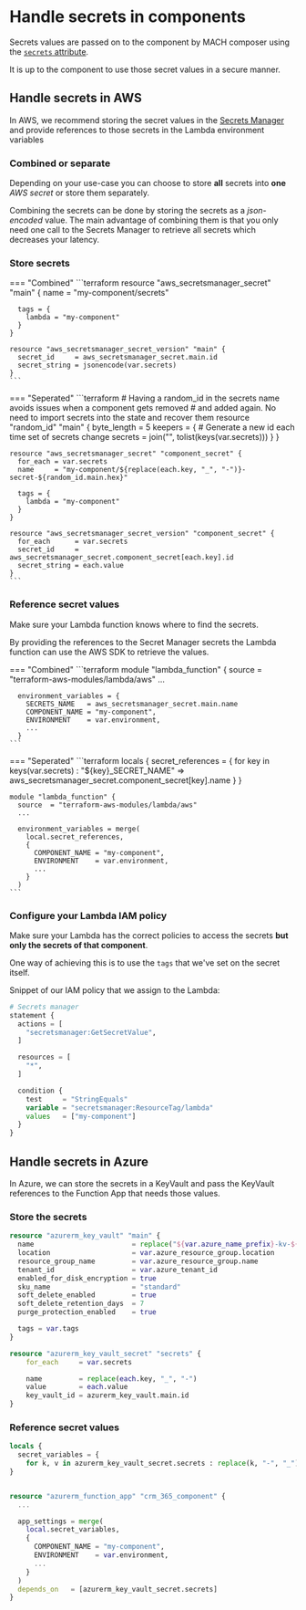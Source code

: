 # Handle secrets in components

Secrets values are passed on to the component by MACH composer using the
[`secrets` attribute](../../reference/syntax/sites.md#components).

It is up to the component to use those secret values in a secure manner.

## Handle secrets in AWS

In AWS, we recommend storing the secret values in the
[Secrets Manager](https://aws.amazon.com/secrets-manager/) and provide
references to those secrets in the Lambda environment variables

### Combined or separate

Depending on your use-case you can choose to store **all** secrets into
**one** *AWS secret* or store them separately.

Combining the secrets can be done by storing the secrets as a *json-encoded*
value. The main advantage of combining them is that you only need one call to
the Secrets Manager to retrieve all secrets which decreases your latency.

### Store secrets

=== "Combined"
    ```terraform
    resource "aws_secretsmanager_secret" "main" {
      name     = "my-component/secrets"

      tags = {
        lambda = "my-component"
      }
    }

    resource "aws_secretsmanager_secret_version" "main" {
      secret_id     = aws_secretsmanager_secret.main.id
      secret_string = jsonencode(var.secrets)
    }
    ```

=== "Seperated"
    ```terraform
    # Having a random_id in the secrets name avoids issues when a component gets removed
    # and added again. No need to import secrets into the state and recover them
    resource "random_id" "main" {
      byte_length = 5
      keepers = {
        # Generate a new id each time set of secrets change
        secrets = join("", tolist(keys(var.secrets)))
      }
    }

    resource "aws_secretsmanager_secret" "component_secret" {
      for_each = var.secrets
      name     = "my-component/${replace(each.key, "_", "-")}-secret-${random_id.main.hex}"

      tags = {
        lambda = "my-component"
      }
    }

    resource "aws_secretsmanager_secret_version" "component_secret" {
      for_each      = var.secrets
      secret_id     = aws_secretsmanager_secret.component_secret[each.key].id
      secret_string = each.value
    }
    ```

### Reference secret values

Make sure your Lambda function knows where to find the secrets.

By providing the references to the Secret Manager secrets the Lambda function
can use the AWS SDK to retrieve the values.

=== "Combined"
    ```terraform
    module "lambda_function" {
      source  = "terraform-aws-modules/lambda/aws"
      ...

      environment_variables = {
        SECRETS_NAME   = aws_secretsmanager_secret.main.name
        COMPONENT_NAME = "my-component",
        ENVIRONMENT    = var.environment,
        ...
      }
    ```

=== "Seperated"
    ```terraform
    locals {
      secret_references = {
        for key in keys(var.secrets) : "${key}_SECRET_NAME" => aws_secretsmanager_secret.component_secret[key].name
      }
    }

    module "lambda_function" {
      source  = "terraform-aws-modules/lambda/aws"
      ...

      environment_variables = merge(
        local.secret_references,
        {
          COMPONENT_NAME = "my-component",
          ENVIRONMENT    = var.environment,
          ...
        }
      )
    ```

### Configure your Lambda IAM policy

Make sure your Lambda has the correct policies to access the secrets
**but only the secrets of that component**.

One way of achieving this is to use the `tags` that we've set on the secret
itself.

Snippet of our IAM policy that we assign to the Lambda:
```terraform
# Secrets manager
statement {
  actions = [
    "secretsmanager:GetSecretValue",
  ]

  resources = [
    "*",
  ]

  condition {
    test     = "StringEquals"
    variable = "secretsmanager:ResourceTag/lambda"
    values   = ["my-component"]
  }
}
```

## Handle secrets in Azure

In Azure, we can store the secrets in a KeyVault and pass the KeyVault references
to the Function App that needs those values.

### Store the secrets

```terraform
resource "azurerm_key_vault" "main" {
  name                        = replace("${var.azure_name_prefix}-kv-${var.azure_short_name}", "-", "")
  location                    = var.azure_resource_group.location
  resource_group_name         = var.azure_resource_group.name
  tenant_id                   = var.azure_tenant_id
  enabled_for_disk_encryption = true
  sku_name                    = "standard"
  soft_delete_enabled         = true
  soft_delete_retention_days  = 7
  purge_protection_enabled    = true

  tags = var.tags
}

resource "azurerm_key_vault_secret" "secrets" {
    for_each     = var.secrets

    name         = replace(each.key, "_", "-")
    value        = each.value
    key_vault_id = azurerm_key_vault.main.id
}
```

### Reference secret values

```terraform
locals {
  secret_variables = {
    for k, v in azurerm_key_vault_secret.secrets : replace(k, "-", "_") => "@Microsoft.KeyVault(SecretUri=${azurerm_key_vault.main.vault_uri}secrets/${v.name}/)" }
}


resource "azurerm_function_app" "crm_365_component" {
  ...

  app_settings = merge(
    local.secret_variables,
    {
      COMPONENT_NAME = "my-component",
      ENVIRONMENT    = var.environment,
      ...
    }
  )
  depends_on   = [azurerm_key_vault_secret.secrets]
}
```
